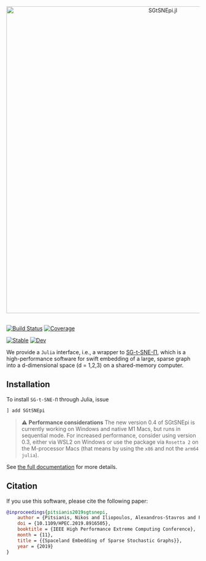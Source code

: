 <div align="center">
    <img src="https://raw.githubusercontent.com/fcdimitr/SGtSNEpi.jl/master/docs/src/assets/logo.png" alt="SGtSNEpi.jl" width="800">
</div>

<br/>

[![Build Status](https://github.com/fcdimitr/SGtSNEpi.jl/workflows/CI/badge.svg)](https://github.com/fcdimitr/SGtSNEpi.jl/actions)
[![Coverage](https://codecov.io/gh/fcdimitr/SGtSNEpi.jl/branch/master/graph/badge.svg)](https://codecov.io/gh/fcdimitr/SGtSNEpi.jl)

[![Stable](https://img.shields.io/badge/docs-stable-blue.svg)](https://fcdimitr.github.io/SGtSNEpi.jl/stable)
[![Dev](https://img.shields.io/badge/docs-dev-blue.svg)](https://fcdimitr.github.io/SGtSNEpi.jl/dev)

We provide a `Julia` interface, i.e., a wrapper to [SG-t-SNE-Π](http://t-sne-pi.cs.duke.edu), which
is a high-performance software for swift embedding of a large, sparse
graph into a d-dimensional space (d = 1,2,3) on a shared-memory
computer.

## Installation

To install `SG-t-SNE-Π` through Julia, issue

```julia
] add SGtSNEpi
```

> :warning: **Performance considerations** The new version 0.4 of SGtSNEpi is currently working on Windows and native M1 Macs, but runs in sequential mode. For increased performance, consider using version 0.3, either via WSL2 on Windows or use the package via `Rosetta 2` on the M-processor Macs (that means by using the `x86` and not the `arm64` `julia`).

See [the full
documentation](https://fcdimitr.github.io/SGtSNEpi.jl/stable) for more
details.

## Citation

If you use this software, please cite the following paper:

```bibtex
@inproceedings{pitsianis2019sgtsnepi,
    author = {Pitsianis, Nikos and Iliopoulos, Alexandros-Stavros and Floros, Dimitris and Sun, Xiaobai},
    doi = {10.1109/HPEC.2019.8916505},
    booktitle = {IEEE High Performance Extreme Computing Conference},
    month = {11},
    title = {{Spaceland Embedding of Sparse Stochastic Graphs}},
    year = {2019}
}
```
